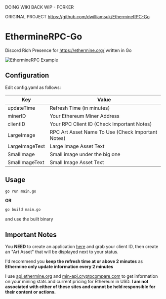 DOING WIKI BACK WIP - FORKER

ORIGINAL PROJECT https://github.com/dwilliamsuk/EthermineRPC-Go

# EthermineRPC-Go
Discord Rich Presence for https://ethermine.org/ written in Go

![EthermineRPC Example](![image](https://user-images.githubusercontent.com/52573108/161124175-1d204f48-a5f5-4b5e-b5c2-8e9bf8ea412a.png))

## Configuration
Edit config.yaml as follows:

| Key | Value |
| ------ | ------ |
| updateTime | Refresh Time (in minutes) |
| minerID | Your Ethereum Miner Address |
| clientID | Your RPC Client ID (Check Important Notes) |
| LargeImage | RPC Art Asset Name To Use (Check Important Notes) |
| LargeImageText | Large Image Asset Text |
| SmallImage | Small image under the big one |
| SmallImageText | Small Image Asset Text |
## Usage

```bash
go run main.go
```

__OR__

```bash
go build main.go
````
and use the built binary

## Important Notes
You __NEED__ to create an application [here](https://discord.com/developers/applications/) and grab your client ID, then create an "Art Asset" that will be displayed next to your status.

I'd recommend you __keep the refresh time at or above 2 minutes__ as __Ethermine only update information every 2 minutes__

I use [api.ethermine.org](https://ethermine.org) and [min-api.cryptocompare.com](https://cryptocompare.com) to get information on your mining stats and current pricing for Ethereum in USD. __I am not associated with either of these sites and cannot be held responsible for their content or actions.__
